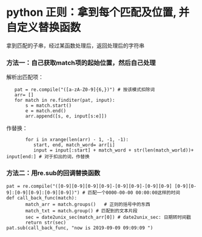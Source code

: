 # python 正则：拿到每个匹配及位置, 并自定义替换函数

拿到匹配的子串，经过某函数处理后，返回处理后的字符串

### 方法一：自己获取match项的起始位置，然后自己处理

解析出匹配项：
```
   pat = re.compile("([a-zA-Z0-9]{6,})") # 按该模式扣除词
   arr= [] 
   for match in re.finditer(pat, input):
       s = match.start()
       e = match.end()
       arr.append([s, e, input[s:e]])
```
作替换：        
```
       for i in xrange(len(arr) - 1, -1, -1):
          start, end, match_word= arr[i]
          input = input[:start] + match_word + str(len(match_world))+ input[end:] # 对于扣出的词，作替换
```

### 方法二：用re.sub的回调替换函数
```
pat = re.compile("([0-9][0-9][0-9][0-9]-[0-9][0-9]-[0-9][0-9] [0-9][0-9]:[0-9][0-9]:[0-9][0-9])") # 匹配一个0000-00-00 00:00:00这样的时间
def call_back_func(match):
       match_arr = match.groups()   # 正则的括号中的东西
       match_txt = match.group() # 匹配到的文本片段
       sec = date2unix_sec(match_arr[0]) # date2unix_sec: 日期转时间戳
       return str(sec)
pat.sub(call_back_func, "now is 2019-09-09 09:09:09 ")
```
